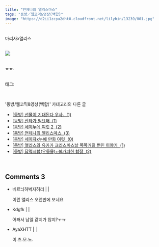 ```yaml
---
title: "언제나의 앨리스마스"
tags: "동방／웹코믹&영상(백합)"
image: "https://d2ii1zcpu2dht0.cloudfront.net/lilybin/13239/001.jpg"
---
```

<div class="article">
<div class="area_view">
<div style="text-align: left;"><br/>마리사x앨리스<br/><br/><p style="text-align: left;"><span class="imageblock" style="display: inline-block; width: 100%; height: auto; max-width: 100%;"><span data-lightbox="lightbox" data-url="https://t1.daumcdn.net/cfile/tistory/994B93375A3E9F1313?original"><img src="{{ site.imgserver9 }}/lilybin/13239/001.jpg"/></span></span></p><br/>ㅠㅠ.<br/></div>
</div></div><br/>
<div class="tagTrail">
<p>태그: </p>
<ul>
</ul>
</div><br/>
<div class="another">
<p>'동방/웹코믹&amp;영상(백합)' 카테고리의 다른 글</p>
<ul>
<li><a href="/lilybin_13274">
[동방] 선물이 기대된다 우사.  (1)
</a></li>
<li><a href="/lilybin_13277">
[동방] 산타가 필요해  (1)
</a></li>
<li><a href="/lilybin_13286">
[동방] 세이누에 여럿 2  (2)
</a></li>
<li><a href="/lilybin_13239">
[동방] 언제나의 앨리스마스  (3)
</a></li>
<li><a href="/lilybin_13238">
[동방] 세이자x누에 만화 여럿  (0)
</a></li>
<li><a href="/lilybin_13202">
[동방] 앨리스와 유카가 크리스마스날 쪽쪽거릴 뿐인 이야기  (1)
</a></li>
<li><a href="/lilybin_13200">
[동방] 담력시험(우동묭)+불가피한 함정  (2)
</a></li>
</ul>
</div><br/>
<div class="comment">
<h2 class="bold">Comments <span id="commentCount13239">3</span></h2>
<div style="clear:both;">
<div id="entry13239Comment" style="display:block">
<ul class="list_reply">
<li class="rp_general" id="comment13988356">
<div class="post-comment">
<div>
<span>
<i class="fa fa-user"></i>베르늬허벅지허리 |
                                |
                               
</span>
<p>이런 앨리스 오랜만에 보네요</p>

</div>
</div>
</li>
<li class="rp_general" id="comment13989165">
<div class="post-comment">
<div>
<span>
<i class="fa fa-user"></i>Kdgfk |
                                |
                               
</span>
<p>어째서 남일 같지가 않지?ㅜㅠ</p>

</div>
</div>
</li>
<li class="rp_general" id="comment14010231">
<div class="post-comment">
<div>
<span>
<i class="fa fa-user"></i>AyaXHTT |
                                |
                               
</span>
<p>이.츠.모.노.</p>

</div>
</div>
</li>
</ul>
</div>
</div>
</div><br/>
<br/>
<p id="refer"></p>
<br/>

